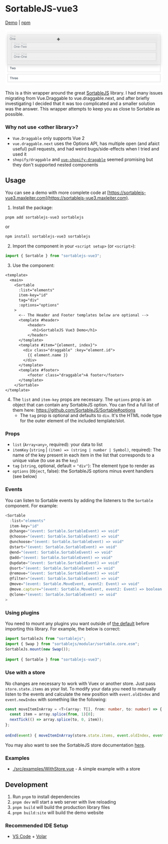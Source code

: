 # SortableJS-vue3

[Demo](https://sortablejs-vue3.maxleiter.com) | [npm](https://www.npmjs.com/package/sortablejs-vue3)

![GIF of the demo being used](./readme/demo.gif)

This is a thin wrapper around the great [SortableJS](https://github.com/SortableJS/Sortable) library. I had many issues migrating from Vue.Draggable to vue.draggable.next, and after briefly investigating I decided that it was too complicated and a smaller solution was the answer. This wrapper attempts to keep you as close to Sortable as possible.

### Why not use \<other library\>?

- `Vue.Draggable` only supports Vue 2
- `vue.draggable.next` uses the Options API, has multiple open (and afaict useful) pull requests, and had weird bugs/side-effects when I tried and used it
- `shopify/draggable` and [`vue-shopify-dragable`](https://github.com/zjffun/vue-shopify-draggable) seemed promising but they don't supported nested components

## Usage

You can see a demo with more complete code at [https://sortablejs-vue3.maxleiter.com](https://sortablejs-vue3.maxleiter.com).

1. Install the package:

```bash
pnpm add sortablejs-vue3 sortablejs
```

or

```bash
npm install sortablejs-vue3 sortablejs
```

2. Import the component in your `<script setup>` (or `<script>`):

```typescript
import { Sortable } from "sortablejs-vue3";
```

3. Use the component:

```vue
<template>
  <main>
    <Sortable
      :list="elements"
      item-key="id"
      tag="div"
      :options="options"
    >
      <-- The Header and Footer templates below are optional -->
      <template #header>
          <header>
            <h1>SortableJS Vue3 Demo</h1>
          </header>
      </template>
      <template #item="{element, index}">
        <div class="draggable" :key="element.id">
          {{ element.name }}
        </div>
      </template>
      <template #footer>
          <footer class="draggable">A footer</footer>
      </template>
    </Sortable>
</template>
```

4. The `list` and `item-key` props are necessary. The `options` prop is an object that can contain any SortableJS option. You can find a full list of them here: https://github.com/SortableJS/Sortable#options
   - The `tag` prop is optional and defaults to `div`. It's the HTML node type for the outer element of the included template/slot.

### Props

- `list` (`Array<any>`, required): your data to list
- `itemKey` (`string` | `(item) => (string | number | Symbol)`, required): The name of the key present in each item in the list that corresponds to a unique value (to use as the `key`)
- `tag` (`string`, optional, default = `"div"`): The element type to render as
- `options` (`Object`, false): the SortableJS options minus event handlers (see below)

### Events

You can listen to Sortable events by adding the listeners to the `Sortable` component. For example:

```typescript
<Sortable
  :list="elements"
  item-key="id"
  @change="(event: Sortable.SortableEvent) => void"
  @choose="(event: Sortable.SortableEvent) => void"
  @unchoose="(event: Sortable.SortableEvent) => void"
  @start="(event: Sortable.SortableEvent) => void"
  @end="(event: Sortable.SortableEvent) => void"
  @add="(event: Sortable.SortableEvent) => void"
  @update="(event: Sortable.SortableEvent) => void"
  @sort="(event: Sortable.SortableEvent) => void"
  @remove="(event: Sortable.SortableEvent) => void"
  @filter="(event: Sortable.SortableEvent) => void"
  @move="(event: Sortable.MoveEvent, event2: Event) => void"
  @move.capture="(event: Sortable.MoveEvent, event2: Event) => boolean | -1 | 1"
  @clone="(event: Sortable.SortableEvent) => void"
>
```

### Using plugins

You need to mount any plugins you want outside of [the default](https://github.com/SortableJS/Sortable#plugins) before importing this library. For example, the below is correct:

```typescript
import SortableJs from "sortablejs";
import { Swap } from "sortablejs/modular/sortable.core.esm";
SortableJs.mount(new Swap());

import { Sortable } from "sortablejs-vue3";
```

### Use with a store

No changes are necessary to work with Vuex or another store. Just pass `store.state.items` as your list. To modify your data you need to manually listen to the events and calculate the new position with `event.oldIndex` and `event.newIndex` with something like the following:

```typescript
const moveItemInArray = <T>(array: T[], from: number, to: number) => {
  const item = array.splice(from, 1)[0];
  nextTick(() => array.splice(to, 0, item));
};

onEnd(event) { moveItemInArray(store.state.items, event.oldIndex, event.newIndex) }
```

You may also want to see the SortableJS store documentation [here](https://github.com/SortableJS/Sortable#store).

### Examples

- [./src/examples/WithStore.vue](./src/examples/WithStore.vue) - A simple example with a store

## Development

1. Run `pnpm` to install dependencies
2. `pnpm dev` will start a web server with live reloading
3. `pnpm build` will build the production library files
4. `pnpm build:site` will build the demo website

### Recommended IDE Setup

- [VS Code](https://code.visualstudio.com/) + [Volar](https://marketplace.visualstudio.com/items?itemName=Vue.volar)
